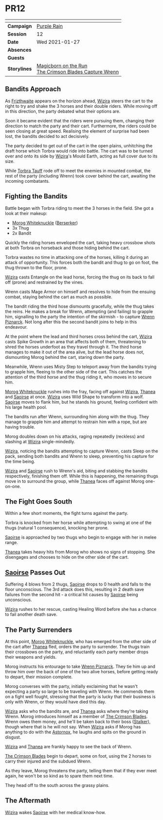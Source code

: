 # PR12

| []() | |
| --- | --- |
| **Campaign** | [Purple Rain](../purple-rain.md) |
| **Session** | 12 |
| **Date** | Wed 2021-01-27 |
| **Absences** | |
| **Guests** | |
| **Storylines** | [Magicborn on the Run](../storylines.md/magicborn-on-the-run.md)<br />[The Crimson Blades Capture Wrenn](../storylines.md/the-crimson-blades-capture-wrenn.md) |

## Bandits Approach

As [Frizthwaite](../../../astarus/places/villages/frizthwaite.md) appears on the horizon ahead, [Wizira](../../../astarus/people/wizira.md) steers the cart to the right to try and shake the 3 horses and their double riders. While moving off in this direction, the party debated what their options are.

Soon it became evident that the riders were pursuing them, changing their direction to match the party and their cart. Furthermore, the riders could be seen closing at great speed. Realising the element of surprise had been lost, the bandits decided to act decisively.

The party decided to get out of the cart in the open plains, unhitching the draft horse which Torbra would ride into battle. The cart was to be turned over and onto its side by [Wizira](../../../astarus/people/wizira.md)'s Mould Earth, acting as full cover due to its size.

While [Torbra Tauff](../../../astarus/people/torbra-tauff.md) rode off to meet the enemies in mounted combat, the rest of the party (including Wrenn) took cover behind the cart, awaiting the incoming combatants.

## Fighting the Bandits

Battle began with Torbra riding to meet the 3 horses in the field. She got a look at their makeup:

- [Morog Whiteknuckle](../../../astarus/people/morog-whiteknuckle.md) ([Berserker]())
- 3x Thug
- 2x Bandit

Quickly the riding horses enveloped the cart, taking heavy crossbow shots at both Torbra on horseback and those hiding behind the cart.

Torbra wastes no time in attacking one of the horses, killing it during an attack of opportunity. This forces both the bandit and thug to go on foot, the thug thrown to the floor, prone.

[Wizira](../../../astarus/people/wizira.md) casts Entangle on the lead horse, forcing the thug on its back to fall off (prone) and restrained by the vines.

Wrenn casts Mage Armor on himself and resolves to hide from the ensuing combat, staying behind the cart as much as possible.

The bandit riding the third hose dismounts gracefully, while the thug takes the reins. He makes a break for Wrenn, attempting (and failing) to grapple him, signalling to the party the intention of the skirmish - to capture [Wrenn Piznarck](../../../astarus/people/wrenn-piznarck.md). Not long after this the second bandit joins to help in this endeavour.

At the point where the lead and third horses cross behind the cart, [Wizira](../../../astarus/people/wizira.md) casts Spike Growth in an area that affects both of them, threatening to shred the horses underfoot as they travel through it. The third horse manages to make it out of the area alive, but the lead horse does not, dismounting Morog behind the cart, staring down the party.

Meanwhile, Wrenn uses Misty Step to teleport away from the bandits trying to grapple him, fleeing to the other side of the cart. This catches the attention of the third horse and the thug riding it, who moves in to secure him.

[Morog Whiteknuckle](../../../astarus/people/morog-whiteknuckle.md) rushes into the fray, facing off against [Wizira](../../../astarus/people/wizira.md), [Thanea](../../../astarus/people/thanea.md) and [Saoirse](../../../astarus/people/saoirse.md) at once. [Wizira](../../../astarus/people/wizira.md) uses Wild Shape to transform into a wolf. [Saoirse](../../../astarus/people/saoirse.md) moves to flank him, but he stands his ground, feeling confident with his large health pool.

The bandits run after Wrenn, surrounding him along with the thug. They manage to grapple him and attempt to restrain him with a rope, but are having trouble.

Morog doubles down on his attacks, raging repeatedly (reckless) and slashing at [Wizira](../../../astarus/people/wizira.md) single-mindedly.

[Wizira](../../../astarus/people/wizira.md), noticing the bandits attempting to capture Wrenn, casts Sleep on the pack, sending both bandits and Wrenn to sleep, preventing his capture for the time being.

[Wizira](../../../astarus/people/wizira.md) and [Saoirse](../../../astarus/people/saoirse.md) rush to Wrenn's aid, biting and stabbing the bandits respectively, finishing them off. While this is happening, the remaining thugs move in to surround the group, while [Thanea](../../../astarus/people/thanea.md) faces off against Morog one-on-one.

## The Fight Goes South

Within a few short moments, the fight turns against the party.

Torbra is knocked from her horse while attempting to swing at one of the thugs (natural 1 consequence), knocking her prone.

[Saoirse](../../../astarus/people/saoirse.md) is approached by two thugs who begin to engage with her in melee range.

[Thanea](../../../astarus/people/thanea.md) takes heavy hits from Morog who shows no signs of stopping. She disengages and chooses to hide on the other side of the cart.

## [Saoirse](../../../astarus/people/saoirse.md) Passes Out

Suffering 4 blows from 2 thugs, [Saoirse](../../../astarus/people/saoirse.md) drops to 0 health and falls to the floor unconscious. The 3rd attack does this, resulting in 2 death save failures from the second hit - a critical hit causes by [Saoirse](../../../astarus/people/saoirse.md) being unconscious.

[Wizira](../../../astarus/people/wizira.md) rushes to her rescue, casting Healing Word before she has a chance to fail another death save.

## The Party Surrenders

At this point, [Morog Whiteknuckle](../../../astarus/people/morog-whiteknuckle.md), who has emerged from the other side of the cart after [Thanea](../../../astarus/people/thanea.md) fled, orders the party to surrender. The thugs train their crossbows on the party, and reluctantly each party member drops their weapons and yields.

Morog instructs his entourage to take [Wrenn Piznarck](../../../astarus/people/wrenn-piznarck.md). They tie him up and throw him over the back of one of the two alive horses, before getting ready to depart, their mission complete.

Morog converses with the party, initially exclaiming that he wasn't expecting a party so large to be traveling with Wrenn. He commends them on a fight well fought, stressing that the party is lucky that their business is only with Wrenn, or they would have died this day.

[Wizira](../../../astarus/people/wizira.md) asks who the bandits are, and [Thanea](../../../astarus/people/thanea.md) asks where they're taking Wrenn. Morog introduces himself as a member of [The Crimson Blades](../../../astarus/civilisations/kingdom-of-astor/organisations/the-crimson-blades.md). Wrenn owes them money, and he'll be taken back to their boss ([Stalker](../../../astarus/people/stalker.md)), though where that is he will not say. When [Wizira](../../../astarus/people/wizira.md) asks if Morog has anything to do with the [Astornox](../../../astarus/civilisations/kingdom-of-astor/organisations/astornox.md), he laughs and spits on the ground in disgust.

[Wizira](../../../astarus/people/wizira.md) and [Thanea](../../../astarus/people/thanea.md) are frankly happy to see the back of Wrenn.

[The Crimson Blades](../../../astarus/civilisations/kingdom-of-astor/organisations/the-crimson-blades.md) begin to depart, some on foot, using the 2 horses to carry their injured and the subdued Wrenn.

As they leave, Morog threatens the party, telling them that if they ever meet again, he won't be so kind as to spare them next time.

They head off to the south across the grassy plains.

## The Aftermath

[Wizira](../../../astarus/people/wizira.md) wakes [Saoirse](../../../astarus/people/saoirse.md) with her medical know-how.
